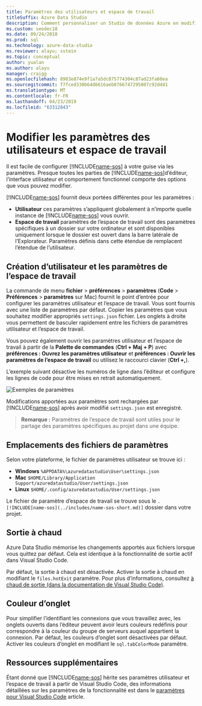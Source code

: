 ```yaml
---
title: Paramètres des utilisateurs et espace de travail
titleSuffix: Azure Data Studio
description: Comment personnaliser un Studio de données Azure en modifiant les paramètres des utilisateurs et espace de travail.
ms.custom: seodec18
ms.date: 09/24/2018
ms.prod: sql
ms.technology: azure-data-studio
ms.reviewer: alayu; sstein
ms.topic: conceptual
author: yualan
ms.author: alayu
manager: craigg
ms.openlocfilehash: 8983e874e9f1a7a5dc875774304c87ad23fa60ea
ms.sourcegitcommit: f7fced330b64d6616aeb8766747295807c92dd41
ms.translationtype: MT
ms.contentlocale: fr-FR
ms.lasthandoff: 04/23/2019
ms.locfileid: "63312843"
---
```

# <a name="modify-user-and-workspace-settings"></a>Modifier les paramètres des utilisateurs et espace de travail

Il est facile de configurer [!INCLUDE[name-sos](../includes/name-sos-short.md)] à votre guise via les paramètres. Presque toutes les parties de [!INCLUDE[name-sos](../includes/name-sos-short.md)]d’éditeur, l’interface utilisateur et comportement fonctionnel comporte des options que vous pouvez modifier.

[!INCLUDE[name-sos](../includes/name-sos-short.md)] fournit deux portées différentes pour les paramètres :

* **Utilisateur** ces paramètres s’appliquent globalement à n’importe quelle instance de [!INCLUDE[name-sos](../includes/name-sos-short.md)] vous ouvrir.
* **Espace de travail** paramètres de l’espace de travail sont des paramètres spécifiques à un dossier sur votre ordinateur et sont disponibles uniquement lorsque le dossier est ouvert dans la barre latérale de l’Explorateur. Paramètres définis dans cette étendue de remplacent l’étendue de l’utilisateur.

## <a name="creating-user-and-workspace-settings"></a>Création d’utilisateur et les paramètres de l’espace de travail

La commande de menu **fichier** > **préférences** > **paramètres** (**Code**  >  **Préférences** > **paramètres** sur Mac) fournit le point d’entrée pour configurer les paramètres utilisateur et l’espace de travail. Vous sont fournis avec une liste de paramètres par défaut. Copier les paramètres que vous souhaitez modifier appropriés `settings.json` fichier. Les onglets à droite vous permettent de basculer rapidement entre les fichiers de paramètres utilisateur et l’espace de travail.

Vous pouvez également ouvrir les paramètres utilisateur et l’espace de travail à partir de la **Palette de commandes** (**Ctrl + Maj + P**) avec **préférences : Ouvrez les paramètres utilisateur** et **préférences : Ouvrir les paramètres de l’espace de travail** ou utilisez le raccourci clavier (**Ctrl +,**).

L’exemple suivant désactive les numéros de ligne dans l’éditeur et configure les lignes de code pour être mises en retrait automatiquement.

![Exemples de paramètres](media/settings/sample-settings.png)

Modifications apportées aux paramètres sont rechargées par [!INCLUDE[name-sos](../includes/name-sos-short.md)] après avoir modifié `settings.json` est enregistré.

>**Remarque :** Paramètres de l’espace de travail sont utiles pour le partage des paramètres spécifiques au projet dans une équipe.

## <a name="settings-file-locations"></a>Emplacements des fichiers de paramètres

Selon votre plateforme, le fichier de paramètres utilisateur se trouve ici :

* **Windows** `%APPDATA%\azuredatastudio\User\settings.json`
* **Mac** `$HOME/Library/Application Support/azuredatastudio/User/settings.json`
* **Linux** `$HOME/.config/azuredatastudio/User/settings.json`

Le fichier de paramètre d’espace de travail se trouve sous le `.[!INCLUDE[name-sos](../includes/name-sos-short.md)]` dossier dans votre projet.

## <a name="hot-exit"></a>Sortie à chaud

Azure Data Studio mémorise les changements apportés aux fichiers lorsque vous quittez par défaut. Cela est identique à la fonctionnalité de sortie actif dans Visual Studio Code.

Par défaut, la sortie à chaud est désactivée. Activer la sortie à chaud en modifiant le `files.hotExit` paramètre. Pour plus d’informations, consultez [à chaud de sortie (dans la documentation de Visual Studio Code)](https://code.visualstudio.com/docs/editor/codebasics#_hot-exit).


## <a name="tab-color"></a>Couleur d’onglet

Pour simplifier l’identifiant les connexions que vous travaillez avec, les onglets ouverts dans l’éditeur peuvent avoir leurs couleurs redéfinis pour correspondre à la couleur du groupe de serveurs auquel appartient la connexion. Par défaut, les couleurs d’onglet sont désactivées par défaut. Activer les couleurs d’onglet en modifiant le `sql.tabColorMode` paramètre.

## <a name="additional-resources"></a>Ressources supplémentaires

Étant donné que [!INCLUDE[name-sos](../includes/name-sos-short.md)] hérite ses paramètres utilisateur et l’espace de travail à partir de Visual Studio Code, des informations détaillées sur les paramètres de la fonctionnalité est dans le [paramètres pour Visual Studio Code](https://code.visualstudio.com/docs/getstarted/settings) article.
